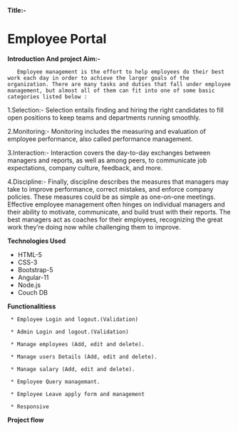 **Title:-**

  # Employee Portal

**Introduction And project Aim:-**

       Employee management is the effort to help employees do their best work each day in order to achieve the larger goals of the organization. There are many tasks and duties that fall under employee management, but almost all of them can fit into one of some basic categories listed below :

1.Selection:-
       Selection entails finding and hiring the right candidates to fill open positions to keep teams and departments running smoothly. 
     
2.Monitoring:-
       Monitoring includes the measuring and evaluation of employee performance, also called performance management. 

3.Interaction:-
       Interaction covers the day-to-day exchanges between managers and reports, as well as among peers, to communicate job expectations, company culture, feedback, and more. 

4.Discipline:-
       Finally, discipline describes the measures that managers may take to improve  performance, correct mistakes, and enforce company policies. These measures could be as simple as one-on-one meetings.   
       Effective employee management often hinges on individual managers and their ability to motivate, communicate, and build trust with their reports. The best managers act as coaches for their employees, recognizing the great work they’re doing now while challenging them to improve.


**Technologies Used**

   * HTML-5
   * CSS-3
   * Bootstrap-5
   * Angular-11
   * Node.js
   * Couch DB

**Functionalitiess**

     * Employee Login and logout.(Validation)
     
     * Admin Login and logout.(Validation)
     
     * Manage employees (Add, edit and delete).
     
     * Manage users Details (Add, edit and delete).
       
     * Manage salary (Add, edit and delete).
     
     * Employee Query managemant.
     
     * Employee Leave apply form and management
     
     * Responsive
     
 **Project flow**
     
     
     
     










